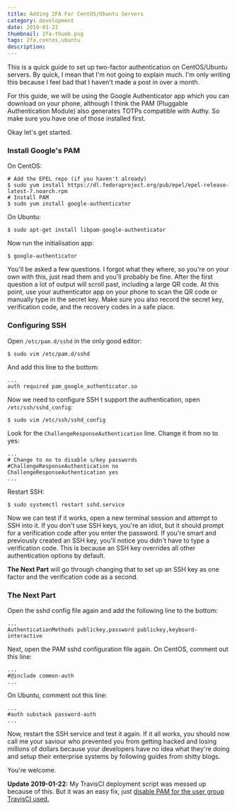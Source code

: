 ```yaml
---
title: Adding 2FA For CentOS/Ubuntu Servers
category: development
date: 2019-01-22
thumbnail: 2fa-thumb.png
tags: 2fa,centos,ubuntu
description:
---
```


This is a quick guide to set up two-factor authentication on CentOS/Ubuntu servers. By quick, I mean that I'm not going to explain much. I'm only writing this because I feel bad that I haven't made a post in over a month.

For this guide, we will be using the Google Authenticator app which you can download on your phone, although I think the PAM (Pluggable Authentication Module) also generates TOTPs compatible with Authy. So make sure you have one of those installed first.

Okay let's get started.

### Install Google's PAM

On CentOS:

    # Add the EPEL repo (if you haven't already)
    $ sudo yum install https://dl.fedoraproject.org/pub/epel/epel-release-latest-7.noarch.rpm
    # Install PAM
    $ sudo yum install google-authenticator

On Ubuntu:

    $ sudo apt-get install libpam-google-authenticator

Now run the initialisation app:

    $ google-authenticator

You'll be asked a few questions. I forgot what they where, so you're on your own with this, just read them and you'll probably be fine. After the first question a lot of output will scroll past, including a large QR code. At this point, use your authenticator app on your phone to scan the QR code or manually type in the secret key. Make sure you also record the secret key, verification code, and the recovery codes in a safe place.

### Configuring SSH

Open `/etc/pam.d/sshd` in the only good editor:

    $ sudo vim /etc/pam.d/sshd

And add this line to the bottom:

    ...
    auth required pam_google_authenticator.so

Now we need to configure SSH t support the authentication, open `/etc/ssh/sshd_config`:

    $ sudo vim /etc/ssh/sshd_config

Look for the `ChallengeResponseAuthentication` line. Change it from no to yes:

    ...
    # Change to no to disable s/key passwords
    #ChallengeResponseAuthentication no
    ChallengeResponseAuthentication yes
    ...

Restart SSH:

    $ sudo systemctl restart sshd.service

Now we can test if it works, open a new terminal session and attempt to SSH into it. If you don't use SSH keys, you're an idiot, but it should prompt for a verification code after you enter the password. If you're smart and previously created an SSH key, you'll notice you didn't have to type a verification code. This is because an SSH key overrides all other authentication options by default.

**The Next Part** will go through changing that to set up an SSH key as one factor and the verification code as a second.

### The Next Part

Open the sshd config file again and add the following line to the bottom:

    ...
    AuthenticationMethods publickey,password publickey,keyboard-interactive

Next, open the PAM sshd configuration file again. On CentOS, comment out this line:

    ...
    #@include common-auth
    ...

On Ubuntu, comment out this line:

    ...
    #auth substack password-auth
    ...

Now, restart the SSH service and test it again. If it all works, you should now call me your saviour who prevented you from getting hacked and losing millions of dollars because your developers have no idea what they're doing and setup their enterprise systems by following guides from shitty blogs.

You're welcome.

**Update 2019-01-22:** My TravisCI deployment script was messed up because of this. But it was an easy fix, just [disable PAM for the user group TravisCI used.](https://askubuntu.com/questions/864986/disable-pam-module-for-group)
